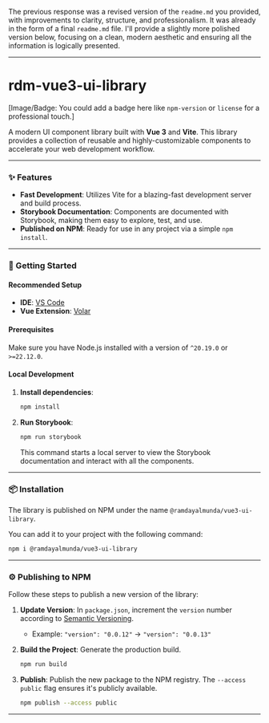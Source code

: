 The previous response was a revised version of the `readme.md` you provided, with improvements to clarity, structure, and professionalism. It was already in the form of a final `readme.md` file. I'll provide a slightly more polished version below, focusing on a clean, modern aesthetic and ensuring all the information is logically presented.

-----

# rdm-vue3-ui-library

[Image/Badge: You could add a badge here like `npm-version` or `license` for a professional touch.]

A modern UI component library built with **Vue 3** and **Vite**. This library provides a collection of reusable and highly-customizable components to accelerate your web development workflow.

-----

### ✨ Features

  * **Fast Development**: Utilizes Vite for a blazing-fast development server and build process.
  * **Storybook Documentation**: Components are documented with Storybook, making them easy to explore, test, and use.
  * **Published on NPM**: Ready for use in any project via a simple `npm install`.

-----

### 🚀 Getting Started

#### Recommended Setup

  * **IDE**: [VS Code](https://code.visualstudio.com/)
  * **Vue Extension**: [Volar](https://marketplace.visualstudio.com/items?itemName=Vue.volar)

#### Prerequisites

Make sure you have Node.js installed with a version of `^20.19.0` or `>=22.12.0`.

#### Local Development

1.  **Install dependencies**:

    ```bash
    npm install
    ```

2.  **Run Storybook**:

    ```bash
    npm run storybook
    ```

    This command starts a local server to view the Storybook documentation and interact with all the components.

-----

### 📦 Installation

The library is published on NPM under the name `@ramdayalmunda/vue3-ui-library`.

You can add it to your project with the following command:

```bash
npm i @ramdayalmunda/vue3-ui-library
```

-----

### ⚙️ Publishing to NPM

Follow these steps to publish a new version of the library:

1.  **Update Version**: In `package.json`, increment the `version` number according to [Semantic Versioning](https://semver.org/).

      * Example: `"version": "0.0.12"` -\> `"version": "0.0.13"`

2.  **Build the Project**: Generate the production build.

    ```bash
    npm run build
    ```

3.  **Publish**: Publish the new package to the NPM registry. The `--access public` flag ensures it's publicly available.

    ```bash
    npm publish --access public
    ```

-----
